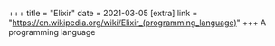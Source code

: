 +++
title = "Elixir"
date = 2021-03-05
[extra]
link = "https://en.wikipedia.org/wiki/Elixir_(programming_language)"
+++
A programming language

